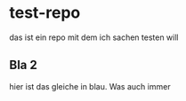 # test-repo
das ist ein repo mit dem ich sachen testen will

## Bla 2
hier ist das gleiche in blau.
Was auch immer
